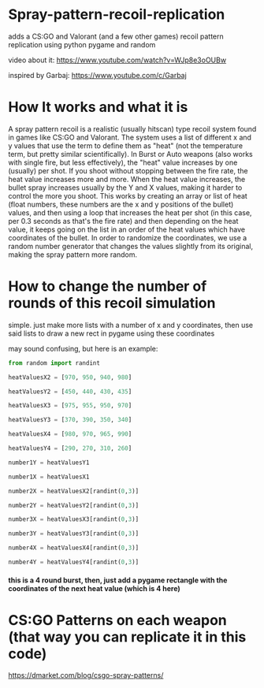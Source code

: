 # Spray-pattern-recoil-replication

adds a CS:GO and Valorant (and a few other games) recoil pattern replication using python pygame and random

video about it:
https://www.youtube.com/watch?v=WJp8e3oOUBw

inspired by Garbaj:
https://www.youtube.com/c/Garbaj


# How It works and what it is

A spray pattern recoil is a realistic (usually hitscan) type recoil system found in games like CS:GO and Valorant.
The system uses a list of different x and y values that use the term to define them as "heat" (not the temperature term, but pretty similar scientifically).
In Burst or Auto weapons (also works with single fire, but less effectively), the "heat" value increases by one (usually) per shot. If you shoot without stopping between the fire rate, the heat value increases more and more. When the heat value increases, the bullet spray increases usually by the Y and X values, making it harder to control the more you shoot. This works by creating an array or list of heat (float numbers, these numbers are the x and y positions of the bullet) values, and then using a loop that increases the heat per shot (in this case, per 0.3 seconds as that's the fire rate) and then depending on the heat value, it keeps going on the list in an order of the heat values which have coordinates of the bullet. In order to randomize the coordinates, we use a random number generator that changes the values slightly from its original, making the spray pattern more random.

# How to change the number of rounds of this recoil simulation

simple. just make more lists with a number of x and y coordinates, then use said lists to draw a new rect in pygame using these coordinates

may sound confusing, but here is an example:

```python
from random import randint

heatValuesX2 = [970, 950, 940, 980]

heatValuesY2 = [450, 440, 430, 435]

heatValuesX3 = [975, 955, 950, 970]

heatValuesY3 = [370, 390, 350, 340]

heatValuesX4 = [980, 970, 965, 990]

heatValuesY4 = [290, 270, 310, 260]

number1Y = heatValuesY1

number1X = heatValuesX1

number2X = heatValuesX2[randint(0,3)]

number2Y = heatValuesY2[randint(0,3)]

number3X = heatValuesX3[randint(0,3)]

number3Y = heatValuesY3[randint(0,3)]

number4X = heatValuesX4[randint(0,3)]

number4Y = heatValuesY4[randint(0,3)]
```

#### this is a 4 round burst, then, just add a pygame rectangle with the coordinates of the next heat value (which is 4 here)

# CS:GO Patterns on each weapon (that way you can replicate it in this code)
https://dmarket.com/blog/csgo-spray-patterns/
